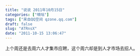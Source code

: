 ```yaml
---
title: "说说 2011年10月15日"
categories: ["嘀咕"]
tags: ["来自QQ空间 qzone.qq.com"]
draft: false
slug: "ATRnsX"
date: "2011-10-15 13:06:47"
---
```


上个周还是去周六人才集市应聘，这个周六却是到人才市场去招人。
